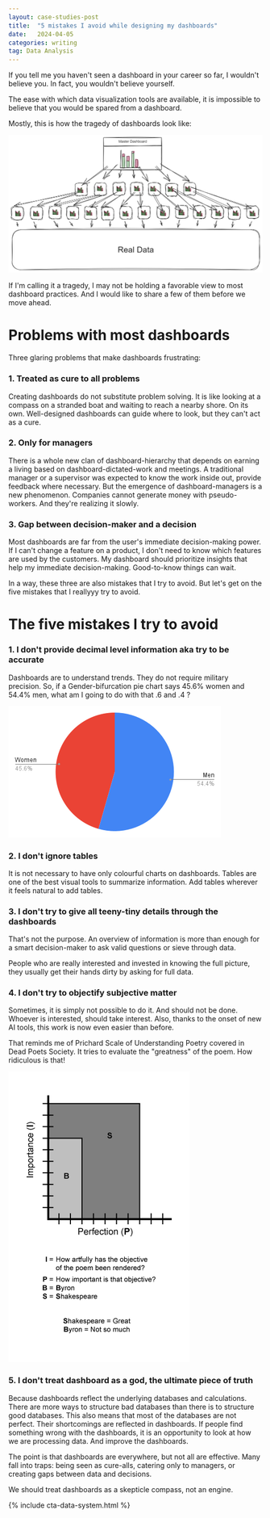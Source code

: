 ```yaml
---
layout: case-studies-post
title:  "5 mistakes I avoid while designing my dashboards"
date:   2024-04-05
categories: writing
tag: Data Analysis
---
```


If you tell me you haven't seen a dashboard in your career so far, I wouldn't believe you. In fact, you wouldn't believe yourself.

The ease with which data visualization tools are available, it is impossible to believe that you would be spared from a dashboard. 

Mostly, this is how the tragedy of dashboards look like:

<div class="image-container-caption">
  <img src="/assets/images/5_mistakes_1.png" alt="Dashboards of dashboards">
  <p></p>
</div>

If I'm calling it a tragedy, I may not be holding a favorable view to most dashboard practices. And I would like to share a few of them before we move ahead.

# Problems with most dashboards
Three glaring problems that make dashboards frustrating:
### 1. Treated as cure to all problems

Creating dashboards do not substitute problem solving. It is like looking at a compass on a stranded boat and waiting to reach a nearby shore. On its own.
Well-designed dashboards can guide where to look, but they can't act as a cure.

### 2. Only for managers

There is a whole new clan of dashboard-hierarchy that depends on earning a living based on dashboard-dictated-work and meetings. A traditional manager or a supervisor was expected to know the work inside out, provide feedback where necessary. But the emergence of dashboard-managers is a new phenomenon. Companies cannot generate money with pseudo-workers. And they're realizing it slowly.

### 3. Gap between decision-maker and a decision

Most dashboards are far from the user's immediate decision-making power. If I can't change a feature on a product, I don't need to know which features are used by the customers. My dashboard should prioritize insights that help my immediate decision-making. Good-to-know things can wait.

In a way, these three are also mistakes that I try to avoid. But let's get on the five mistakes that I reallyyy try to avoid.
# The five mistakes I try to avoid

### 1. I don't provide decimal level information aka try to be accurate

Dashboards are to understand trends. They do not require military precision.
So, if a Gender-bifurcation pie chart says 45.6% women and 54.4% men, what am I going to do with that .6 and .4 ?

<div class="image-container-caption">
  <img src="/assets/images/5_mistakes_2.png" alt="Pie charts are for approximations">
  <p></p>
</div>

### 2. I don't ignore tables

It is not necessary to have only colourful charts on dashboards. Tables are one of the best visual tools to summarize information. Add tables wherever it feels natural to add tables.

### 3. I don't try to give all teeny-tiny details through the dashboards

That's not the purpose.
An overview of information is more than enough for a smart decision-maker to ask valid questions or sieve through data.

People who are really interested and invested in knowing the full picture, they usually get their hands dirty by asking for full data.

### 4. I don't try to objectify subjective matter

Sometimes, it is simply not possible to do it. And should not be done. Whoever is interested, should take interest.
Also, thanks to the onset of new AI tools, this work is now even easier than before.

That reminds me of Prichard Scale of Understanding Poetry covered in Dead Poets Society. It tries to evaluate the "greatness" of the poem. How ridiculous is that!

<div class="image-container-caption">
  <img src="/assets/images/5_mistakes_3.png" alt="Measuring poem for greatness">
  <p></p>
</div>

### 5. I don't treat dashboard as a god, the ultimate piece of truth

Because dashboards reflect the underlying databases and calculations.
There are more ways to structure bad databases than there is to structure good databases. This also means that most of the databases are not perfect. Their shortcomings are reflected in dashboards. If people find something wrong with the dashboards, it is an opportunity to look at how we are processing data. And improve the dashboards.

The point is that dashboards are everywhere, but not all are effective. Many fall into traps: being seen as cure-alls, catering only to managers, or creating gaps between data and decisions.

We should treat dashboards as a skepticle compass, not an engine.

{% include cta-data-system.html %}
